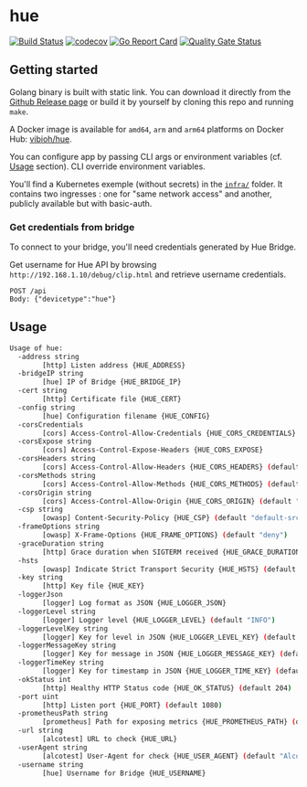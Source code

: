 # hue

[![Build Status](https://travis-ci.com/ViBiOh/hue.svg?branch=master)](https://travis-ci.com/ViBiOh/hue)
[![codecov](https://codecov.io/gh/ViBiOh/hue/branch/master/graph/badge.svg)](https://codecov.io/gh/ViBiOh/hue)
[![Go Report Card](https://goreportcard.com/badge/github.com/ViBiOh/hue)](https://goreportcard.com/report/github.com/ViBiOh/hue)
[![Quality Gate Status](https://sonarcloud.io/api/project_badges/measure?project=ViBiOh_hue&metric=alert_status)](https://sonarcloud.io/dashboard?id=ViBiOh_hue)

## Getting started

Golang binary is built with static link. You can download it directly from the [Github Release page](https://github.com/ViBiOh/hue/releases) or build it by yourself by cloning this repo and running `make`.

A Docker image is available for `amd64`, `arm` and `arm64` platforms on Docker Hub: [vibioh/hue](https://hub.docker.com/r/vibioh/hue/tags).

You can configure app by passing CLI args or environment variables (cf. [Usage](#usage) section). CLI override environment variables.

You'll find a Kubernetes exemple (without secrets) in the [`infra/`](infra/) folder. It contains two ingresses : one for "same network access" and another, publicly available but with basic-auth.

### Get credentials from bridge

To connect to your bridge, you'll need credentials generated by Hue Bridge.

Get username for Hue API by browsing `http://192.168.1.10/debug/clip.html` and retrieve username credentials.

```
POST /api
Body: {"devicetype":"hue"}
```

## Usage

```bash
Usage of hue:
  -address string
        [http] Listen address {HUE_ADDRESS}
  -bridgeIP string
        [hue] IP of Bridge {HUE_BRIDGE_IP}
  -cert string
        [http] Certificate file {HUE_CERT}
  -config string
        [hue] Configuration filename {HUE_CONFIG}
  -corsCredentials
        [cors] Access-Control-Allow-Credentials {HUE_CORS_CREDENTIALS}
  -corsExpose string
        [cors] Access-Control-Expose-Headers {HUE_CORS_EXPOSE}
  -corsHeaders string
        [cors] Access-Control-Allow-Headers {HUE_CORS_HEADERS} (default "Content-Type")
  -corsMethods string
        [cors] Access-Control-Allow-Methods {HUE_CORS_METHODS} (default "GET")
  -corsOrigin string
        [cors] Access-Control-Allow-Origin {HUE_CORS_ORIGIN} (default "*")
  -csp string
        [owasp] Content-Security-Policy {HUE_CSP} (default "default-src 'self'; base-uri 'self'")
  -frameOptions string
        [owasp] X-Frame-Options {HUE_FRAME_OPTIONS} (default "deny")
  -graceDuration string
        [http] Grace duration when SIGTERM received {HUE_GRACE_DURATION} (default "30s")
  -hsts
        [owasp] Indicate Strict Transport Security {HUE_HSTS} (default true)
  -key string
        [http] Key file {HUE_KEY}
  -loggerJson
        [logger] Log format as JSON {HUE_LOGGER_JSON}
  -loggerLevel string
        [logger] Logger level {HUE_LOGGER_LEVEL} (default "INFO")
  -loggerLevelKey string
        [logger] Key for level in JSON {HUE_LOGGER_LEVEL_KEY} (default "level")
  -loggerMessageKey string
        [logger] Key for message in JSON {HUE_LOGGER_MESSAGE_KEY} (default "message")
  -loggerTimeKey string
        [logger] Key for timestamp in JSON {HUE_LOGGER_TIME_KEY} (default "time")
  -okStatus int
        [http] Healthy HTTP Status code {HUE_OK_STATUS} (default 204)
  -port uint
        [http] Listen port {HUE_PORT} (default 1080)
  -prometheusPath string
        [prometheus] Path for exposing metrics {HUE_PROMETHEUS_PATH} (default "/metrics")
  -url string
        [alcotest] URL to check {HUE_URL}
  -userAgent string
        [alcotest] User-Agent for check {HUE_USER_AGENT} (default "Alcotest")
  -username string
        [hue] Username for Bridge {HUE_USERNAME}
```
